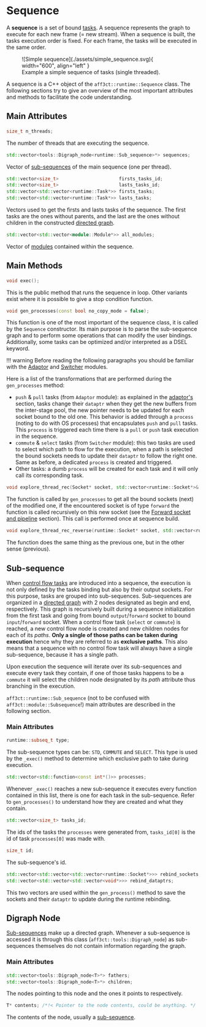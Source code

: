 <a name="Sequence"></a>
# Sequence

A **sequence** is a set of bound [tasks](task.md). A sequence represents the 
graph to execute for each new frame (= new stream). When a sequence is built, 
the tasks execution order is fixed. For each frame, the tasks will be executed 
in the same order.

<figure markdown>
  ![Simple sequence](./assets/simple_sequence.svg){ width="600", align="left" }
  <figcaption>Example a simple sequence of tasks (single threaded).</figcaption>
</figure>

A sequence is a C++ object of the `aff3ct::runtime::Sequence` class. The 
following sections try to give an overview of the most important attributes and 
methods to facilitate the code understanding.

## Main Attributes 

```cpp 
size_t n_threads;
``` 
The number of threads that are executing the sequence.

```cpp
std::vector<tools::Digraph_node<runtime::Sub_sequence>*> sequences;
```
Vector of [sub-sequences](#Sub-sequence) of the main sequence (one per thread).

```cpp
std::vector<size_t>                      firsts_tasks_id;
std::vector<size_t>                      lasts_tasks_id;
std::vector<std::vector<runtime::Task*>> firsts_tasks;
std::vector<std::vector<runtime::Task*>> lasts_tasks;
```
Vectors used to get the firsts and lasts tasks of the sequence. The first tasks
are the ones without parents, and  the last are the ones without children in the
constructed [directed graph](#Digraph).

```cpp
std::vector<std::vector<module::Module*>> all_modules;
```
Vector of [modules](module.md) contained within the sequence.

## Main Methods

```cpp
void exec();
```
This is the public method that runs the sequence in loop. Other variants exist
where it is possible to give a stop condition function.

```cpp
void gen_processes(const bool no_copy_mode = false);
```
This function is one of the most important of the sequence class, it is called
by the `Sequence` constructor. Its main purpose is to parse the sub-sequence 
graph and to perform some operations that can modify the user bindings. 
Additionally, some tasks can be optimized and/or interpreted as a DSEL keyword. 

!!! warning
    Before reading the following paragraphs you should be familiar with the 
    [Adaptor](pipeline.md#Adaptor) and [Switcher](switcher.md) modules.

Here is a list of the transformations that are performed during the 
`gen_processes` method:

 - `push` & `pull` tasks (from `Adaptor` module): as explained in the 
   [adaptor's](pipeline.md#Adaptor) section, tasks change their `dataptr` when 
   they get the new buffers from the inter-stage pool, the new pointer needs to 
   be updated for each socket bound to the old one. This behavior is added 
   through a `process` (noting to do with OS processes) that encapsulates `push` 
   and `pull` tasks. This `process` is triggered each time there is a `pull` or
   `push` task execution in the sequence.
 - `commute` & `select` tasks (from `Switcher` module): this two tasks are used 
   to select which path to flow for the execution, when a path is selected the 
   bound sockets needs to update their `dataptr` to follow the right one. Same 
   as before, a dedicated `process` is created and triggered.
 - Other tasks: a dumb `process` will be created for each task and it will only 
   call its corresponding task.

```cpp
void explore_thread_rec(Socket* socket, std::vector<runtime::Socket*>& list_fwd);
```
The function is called by `gen_processes` to get all the bound sockets (next) of
the modified one, if the encountered socket is of type `forward` the function is
called recursively on this new socket (see the
[Forward socket and pipeline](socket_fwd.md) section). This call is performed 
once at sequence build.

```cpp
void explore_thread_rec_reverse(runtime::Socket* socket, std::vector<runtime::Socket*>& list_fwd);
```
The function does the same thing as the previous one, but in the other sense
(previous).

<a name="Sub-sequence"></a>
## Sub-sequence

When [control flow tasks](switcher.md) are introduced into a sequence, the
execution is not only defined by the tasks binding but also by their output 
sockets. For this purpose, tasks are grouped into sub-sequences. Sub-sequences 
are organized in a [directed graph](#Digraph) with 2 nodes designated as begin 
and end, respectively. This graph is recursively built during a sequence 
initialization from the first task and going from bound `output`/`forward` 
socket to bound `input`/`forward` socket. When a control flow task (`select` or 
`commute`) is reached, a new control flow node is created and new children nodes 
for each of its *paths*. **Only a single of those paths can be taken during 
execution** hence why they are referred to as **exclusive paths**. This also 
means that a sequence with no control flow task will always have a single 
sub-sequence, because it has a single path.

Upon execution the sequence will iterate over its sub-sequences and execute 
every task they contain, if one of those tasks happens to be a `commute` it will
select the children node designated by its *path* attribute thus branching in
the execution.

`aff3ct::runtime::Sub_sequence` (not to be confused with 
`aff3ct::module::Subsequence`!) main attributes are described in the following
section.

### Main Attributes

```cpp
runtime::subseq_t type;
```
The sub-sequence types can be: `STD`, `COMMUTE` and `SELECT`. This type is used 
by the `_exec()` method to determine which exclusive path to take during 
execution.

```cpp
std::vector<std::function<const int*()>> processes;
```
Whenever `_exec()` reaches a new sub-sequence it executes every function
contained in this list, there is one for each task in the sub-sequence. Refer to
`gen_processes()` to understand how they are created and what they contain.

```cpp
std::vector<size_t> tasks_id;
```
The ids of the tasks the `processes` were generated from, `tasks_id[0]` is the
id of task `processes[0]` was made with.

```cpp
size_t id;
```
The sub-sequence's id.
```cpp
std::vector<std::vector<std::vector<runtime::Socket*>>> rebind_sockets;
std::vector<std::vector<std::vector<void*>>> rebind_dataptrs;
```
This two vectors are used within the `gen_process()` method to save the sockets
and their `dataptr` to update during the runtime rebinding.

<a name="Digraph"></a>
## Digraph Node

[Sub-sequences](#Sub-sequence) make up a directed graph. Whenever a sub-sequence 
is accessed it is through this class (`aff3ct::tools::Digraph_node`) as 
sub-sequences themselves do not contain information regarding the graph.

### Main Attributes

```cpp
std::vector<tools::Digraph_node<T>*> fathers;
std::vector<tools::Digraph_node<T>*> children;
```
The nodes pointing to this node and the ones it points to respectively.

```cpp
T* contents; /*!< Pointer to the node contents, could be anything. */
```
The contents of the node, usually a [sub-sequence](#Sub-sequence).
